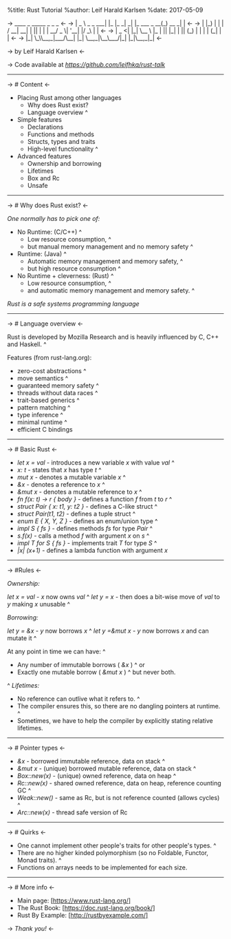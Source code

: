 %title: Rust Tutorial
%author: Leif Harald Karlsen
%date: 2017-05-09





->  \_\_\_\_            \_     \_\_\_\_\_      \_             \_       \_  <-
-> |  \_ \\ \_   \_ \_\_\_| |\_  |\_   \_|   \_| |\_ \_\_\_  \_ \_\_(\_) \_\_ \_| | <-
-> | |\_) | | | / \_\_| \_\_|   | || | | | \_\_/ \_ \\| '\_\_| |/ \_\\ | | <-
-> |  \_ <| |\_| \\\_\_ \\ |\_    | || |\_| | || (\_) | |  | | (\_| | | <-
-> |\_| \\\_\\\\\_\_,\_|\_\_\_/\\\_\_|   |\_| \\\_\_,\_|\\\_\_\\\_\_\_/|\_|  |\_|\\\_\_,\_|\_| <-



-> by Leif Harald Karlsen <-
 


-> Code available at *https://github.com/leifhka/rust-talk*

---

-> # Content <-
* Placing Rust among other languages
  * Why does Rust exist?
  * Language overview
^
* Simple features
  * Declarations
  * Functions and methods
  * Structs, types and traits
  * High-level functionality
^
* Advanced features
  * Ownership and borrowing
  * Lifetimes
  * Box and Rc
  * Unsafe

---

-> # Why does Rust exist? <-

_One normally has to pick one of:_
* No Runtime: (C/C++)
^
  * Low resource consumption, 
^
  * but manual memory management and no memory safety
^
* Runtime: (Java)
^
  * Automatic memory management and memory safety,
^
  * but high resource consumption
^
* No Runtime + cleverness: (Rust)
^
  * Low resource consumption, 
^
  * and automatic memory management and memory safety.
^

*Rust is a safe systems programming language*

---

-> # Language overview <-
 
Rust is developed by Mozilla Research and is heavily influenced
by C, C++ and Haskell.
^

Features (from rust-lang.org):
* zero-cost abstractions
^
* move semantics
^
* guaranteed memory safety
^
* threads without data races
^
* trait-based generics
^
* pattern matching
^
* type inference
^
* minimal runtime
^
* efficient C bindings


---

-> # Basic Rust <-

* *let x = val* - introduces a new variable *x* with value *val*
^
* *x: t* - states that *x* has type *t*
^
* *mut x* - denotes a mutable variable *x*
^
* *\&x* - denotes a reference to *x*
^
* *&mut x* - denotes a mutable reference to *x*
^
* *fn f(x: t) -> r { body }* - defines a function *f* from *t* to *r*
^
* *struct Pair { x: t1, y: t2 }* - defines a C-like struct
^
* *struct Pair(t1, t2)* - defines a tuple struct
^
* *enum E { X, Y, Z }* - defines an enum/union type
^
* *impl S { fs }* - defines methods *fs* for type *Pair*
^
* *s.f(x)* - calls a method *f* with argument *x* on *s*
^
* *impl T for S { fs }* - implements trait *T* for type *S*
^
* *|x| (x+1)* - defines a lambda function with argument *x*

---

-> #Rules <-

_Ownership:_

*let x = val* - *x* now owns *val*
^
*let y = x* - then does a bit-wise move of *val* to *y* making *x* unusable
^

_Borrowing:_

*let y = \&x* - *y* now borrows *x*
^
*let y =\&mut x* - *y* now borrows *x* and can mutate it
^

At any point in time we can have:
^
* Any number of immutable borrows ( *\&x* )
^
or
* Exactly one mutable borrow ( *\&mut x* )
^ 
but never both.

^
_Lifetimes:_

* No reference can outlive what it refers to.
^
* The compiler ensures this, so there are no dangling pointers at runtime.
^
* Sometimes, we have to help the compiler by explicitly stating relative lifetimes.

---

-> # Pointer types <-

* *&x* - borrowed immutable reference, data on stack
^
* *&mut x* - (unique) borrowed mutable reference, data on stack
^
* *Box::new(x)* - (unique) owned reference, data on heap
^
* *Rc::new(x)* - shared owned reference, data on heap, reference counting GC
^
* *Weak::new()* - same as Rc, but is not reference counted (allows cycles)
^
* *Arc::new(x)* - thread safe version of Rc

---

-> # Quirks <-

* One cannot implement other people's traits for other people's types.
^
* There are no higher kinded polymorphism (so no Foldable, Functor, Monad traits).
^
* Functions on arrays needs to be implemented for each size.

---

-> # More info <-
 
* Main page: [https://www.rust-lang.org/]
* The Rust Book: [https://doc.rust-lang.org/book/]
* Rust By Example: [http://rustbyexample.com/]

 

-> *Thank you!* <-
